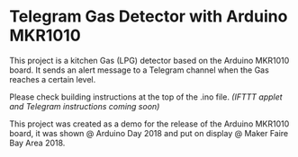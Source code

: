 # Telegram Gas Detector with Arduino MKR1010

This project is a kitchen Gas (LPG) detector based on the Arduino MKR1010 board.
It sends an alert message to a Telegram channel when the Gas reaches a certain level.

Please check building instructions at the top of the .ino file.
*(IFTTT applet and Telegram instructions coming soon)*

This project was created as a demo for the release of the Arduino MKR1010 board, it was shown @ Arduino Day 2018 and put on display @ Maker Faire Bay Area 2018.
